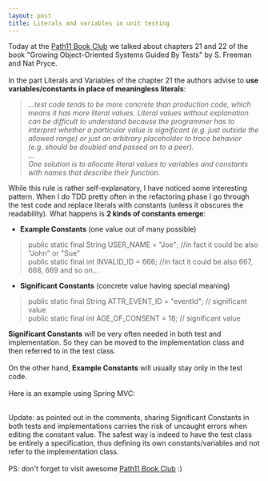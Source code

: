 ```yaml
---
layout: post
title: Literals and variables in unit testing
---
```

Today at the&nbsp;<a href="http://blog.path11.com/post/33827060379/goos-book-club-update">Path11 Book Club</a>&nbsp;we talked about chapters 21 and 22 of the book "Growing Object-Oriented Systems Guided By Tests" by S. Freeman and Nat Pryce.<br />
<br />
In the part Literals and Variables of the chapter 21 the authors advise to <b>use variables/constants in place of meaningless literals</b>:<br />
<blockquote class="tr_bq">
<i>...test code tends&nbsp;to be more concrete than production code, which means it has more literal values.&nbsp;Literal values without explanation can be difficult to understand because the&nbsp;programmer has to interpret whether a particular value is significant (e.g. just&nbsp;outside the allowed range) or just an arbitrary placeholder to trace behavior (e.g.&nbsp;should be doubled and passed on to a peer).</i><br />
<i>...</i><br />
<i>One solution is to allocate literal values to variables and constants with names&nbsp;that describe their function.</i></blockquote>
While this rule is rather self-explanatory, I have noticed some interesting pattern. When I do TDD pretty often in the refactoring phase I go through the test code and replace literals with constants (unless it obscures the readability). What happens is <b>2 kinds of constants emerge</b>:<br />
<ul>
<li><b>Example Constants</b> (one value&nbsp;out of many possible)</li>
</ul>
<blockquote class="tr_bq">
public static final String USER_NAME = "Joe"; //in fact it could be also "John" or "Sue"<br />
public static final int INVALID_ID = 666; //in fact it could be also 667, 668, 669 and so on...</blockquote>
<ul>
<li><b>Significant Constants</b> (concrete value having special meaning)</li>
</ul>
<blockquote class="tr_bq">
public static final String ATTR_EVENT_ID = "eventId"; //&nbsp;significant value<br />
public static final int AGE_OF_CONSENT = 18; //&nbsp;significant&nbsp;value</blockquote>
<b>Significant</b><b>&nbsp;Constants</b> will be very often needed in both test and implementation. So they can be moved to the implementation class and then referred to in the test class.<br />
<br />
On the other hand, <b>Example Constants</b> will usually stay only in the test code.<br />
<br />
Here is an example using Spring MVC:<br />
<blockquote class="tr_bq">
<script src="https://gist.github.com/3990091.js?file=ShowUserControllerTest.java"></script>
<script src="https://gist.github.com/3990268.js?file=ShowUserController.java"></script>
</blockquote>
<br />
Update: as pointed out in the comments, sharing Significant Constants in both tests and implementations carries the risk of uncaught errors when editing the constant value. The safest way is indeed to have the test class be entirely a specification, thus defining its own constants/variables and not refer to the implementation class.<br />
<br />
PS: don't forget to visit awesome&nbsp;<a href="http://blog.path11.com/post/33827060379/goos-book-club-update">Path11 Book Club</a>&nbsp;:)
